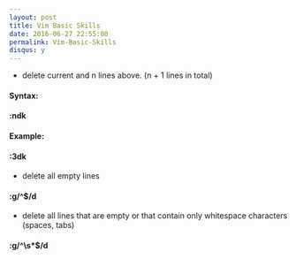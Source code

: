 ```yaml
---
layout: post
title: Vim Basic Skills
date: 2016-06-27 22:55:08
permalink: Vim-Basic-Skills
disqus: y
---
```


*  delete current and n lines above. (n + 1 lines in total)

####  Syntax:

####  :ndk

####  Example: 

####  :3dk

* delete all empty lines

#### :g/^$/d

* delete all lines that are empty or that contain only whitespace characters (spaces, tabs)

####  :g/^\s*$/d

